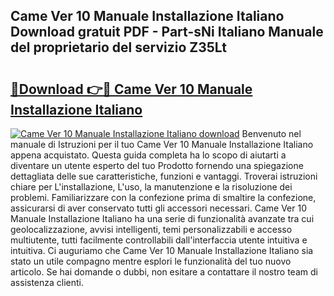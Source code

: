 ## Came Ver 10 Manuale Installazione Italiano Download gratuit PDF - Part-sNi Italiano Manuale del proprietario del servizio Z35Lt

# <h2><a href="http://dff426k.blite.top/?on=Came+Ver+10+Manuale+Installazione+Italiano">🔗Download 👉🔴 Came Ver 10 Manuale Installazione Italiano</a></h2>

[![Came Ver 10 Manuale Installazione Italiano download](https://i.imgur.com/lujVjoI.png)](http://dff426k.blite.top/?on=Came+Ver+10+Manuale+Installazione+Italiano)
Benvenuto nel manuale di Istruzioni per il tuo Came Ver 10 Manuale Installazione Italiano appena acquistato. Questa guida completa ha lo scopo di aiutarti a diventare un utente esperto del tuo Prodotto fornendo una spiegazione dettagliata delle sue caratteristiche, funzioni e vantaggi. Troverai istruzioni chiare per L'installazione, L'uso, la manutenzione e la risoluzione dei problemi. Familiarizzare con la confezione prima di smaltire la confezione, assicurarsi di aver conservato tutti gli accessori necessari. Came Ver 10 Manuale Installazione Italiano ha una serie di funzionalità avanzate tra cui geolocalizzazione, avvisi intelligenti, temi personalizzabili e accesso multiutente, tutti facilmente controllabili dall'interfaccia utente intuitiva e intuitiva. Ci auguriamo che Came Ver 10 Manuale Installazione Italiano sia stato un utile compagno mentre esplori le funzionalità del tuo nuovo articolo. Se hai domande o dubbi, non esitare a contattare il nostro team di assistenza clienti.
